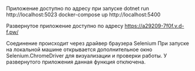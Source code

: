 Приложение доступно по адресу при запуске
dotnet run http://localhost:5023
docker-compose up http://localhost:5400

Развернутое приложение доступно по адресу
https://a29209-7f0f.v.d-f.pw/

Соединение происходит через драйвер браузера Selenium
При запуске на локальной машине открывается дополнительное окно Selenium.ChromeDriver
для визуализации и проверки работы.
У развернутого приложения данная функция отключена.
